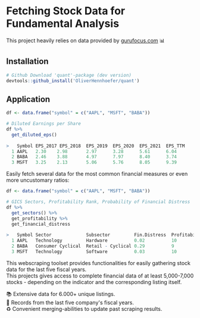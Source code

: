 # Fetching Stock Data for Fundamental Analysis

This project heavily relies on data provided by [gurufocus.com](https://www.gurufocus.com/new_index/) 📊 <br>

## Installation
```r
# Github Download 'quant'-package (dev version)
devtools::github_install('OliverHennhoefer/quant')
```

## Application
```r
df <- data.frame("symbol" = c("AAPL", "MSFT", "BABA"))

# Diluted Earnings per Share
df %>%
  get_diluted_eps() 
  
>   Symbol EPS_2017 EPS_2018  EPS_2019  EPS_2020  EPS_2021  EPS_TTM
  1 AAPL   2.30    2.98       2.97      3.28      5.61      6.04
  2 BABA   2.46    3.88       4.97      7.97      8.40      3.74
  3 MSFT   3.25    2.13       5.06      5.76      8.05      9.39
```

Easily fetch several data for the most common financial measures or even more uncustomary ratios:
```r
df <- data.frame("symbol" = c("AAPL", "MSFT", "BABA"))

# GICS Sectors, Profitability Rank, Probability of Financial Distress 
df %>%
  get_sectors() %>%
  get_profitability %>%
  get_financial_distress
  
>   Symbol Sector             Subsector         Fin.Distress  Profitability  
  1 AAPL   Technology         Hardware          0.02          10
  2 BABA   Consumer Cyclical  Retail - Cyclical 0.29          9                                 
  3 MSFT   Technology         Software          0.03          10
```

This webscraping toolset provides functionalities for easily gathering stock data for the last five fiscal years. <br>
This projects gives access to complete financial data of at least 5,000-7,000 stocks - depending on the indicator and the corresponding listing itself.

📚 Extensive data for 6.000+ unique listings. <br>
📅 Records from the last five company's fiscal years. <br>
♻️ Convenient merging-abilities to update past scraping results. <br>
